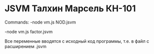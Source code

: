 # JSVM Талхин Марсель КН-101
Commands:
-node vm.js NOD.jsvm

-node vm.js factor.jsvm

Все переменные вводятся с исходный код программы, т.е. в файл с расширением .jsvm
